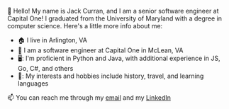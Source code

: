 👋 Hello! My name is Jack Curran, and I am a senior software engineer at Capital One! I graduated from the University of Maryland with a degree in computer science. Here's a little more info about me:

- 🏠 I live in Arlington, VA
- 🏢 I am a software engineer at Capital One in McLean, VA
- 🖥️: I'm proficient in Python and Java, with additional experience in JS, Go, C#, and others
- 🎵: My interests and hobbies include history, travel, and learning languages

📫 You can reach me through my [email](jackcurran49@gmail.com) and my [LinkedIn](https://www.linkedin.com/in/jackcurran49/)

